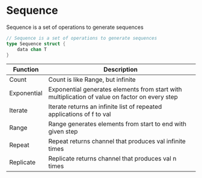 # Sequence

Sequence is a set of operations to generate sequences

```go
// Sequence is a set of operations to generate sequences
type Sequence struct {
	data chan T
}
```

| Function | Description |
| -------- | ----------- |
| Count | Count is like Range, but infinite |
| Exponential | Exponential generates elements from start with multiplication of value on factor on every step |
| Iterate | Iterate returns an infinite list of repeated applications of f to val |
| Range | Range generates elements from start to end with given step |
| Repeat | Repeat returns channel that produces val infinite times |
| Replicate | Replicate returns channel that produces val n times |
